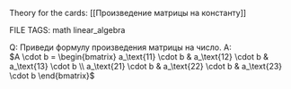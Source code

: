 
Theory for the cards: [[Произведение матрицы на константу]]

FILE TAGS: math linear_algebra

Q: Приведи формулу произведения матрицы на число.
A:    
$A \cdot b = \begin{bmatrix} a_\text{11} \cdot b & a_\text{12} \cdot b & a_\text{13} \cdot b \\ a_\text{21} \cdot b & a_\text{22} \cdot b & a_\text{23} \cdot b \end{bmatrix}$
<!--ID: 1760205703423-->

